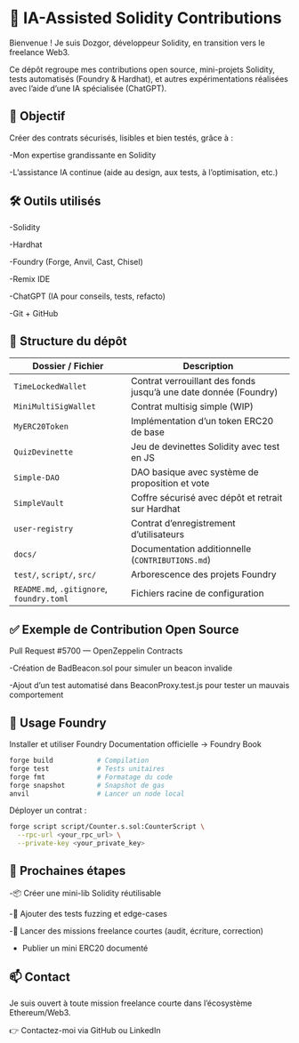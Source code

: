 # 🧠 IA-Assisted Solidity Contributions
Bienvenue ! Je suis Dozgor, développeur Solidity, en transition vers le freelance Web3.

Ce dépôt regroupe mes contributions open source, mini-projets Solidity, tests automatisés (Foundry & Hardhat), et autres expérimentations réalisées avec l’aide d’une IA spécialisée (ChatGPT).

## 🎯 Objectif
Créer des contrats sécurisés, lisibles et bien testés, grâce à :

-Mon expertise grandissante en Solidity

-L’assistance IA continue (aide au design, aux tests, à l’optimisation, etc.)

## 🛠️ Outils utilisés
-Solidity

-Hardhat

-Foundry (Forge, Anvil, Cast, Chisel)

-Remix IDE

-ChatGPT (IA pour conseils, tests, refacto)

-Git + GitHub

## 📁 Structure du dépôt
| Dossier / Fichier                         | Description                                                      |
| ----------------------------------------- | ---------------------------------------------------------------- |
| `TimeLockedWallet`                        | Contrat verrouillant des fonds jusqu’à une date donnée (Foundry) |
| `MiniMultiSigWallet`                      | Contrat multisig simple (WIP)                                    |
| `MyERC20Token`                            | Implémentation d’un token ERC20 de base                          |
| `QuizDevinette`                           | Jeu de devinettes Solidity avec test en JS                       |
| `Simple-DAO`                              | DAO basique avec système de proposition et vote                  |
| `SimpleVault`                             | Coffre sécurisé avec dépôt et retrait sur Hardhat                |
| `user-registry`                           | Contrat d’enregistrement d’utilisateurs                          |
| `docs/`                                   | Documentation additionnelle (`CONTRIBUTIONS.md`)                 |
| `test/`, `script/`, `src/`                | Arborescence des projets Foundry                                 |
| `README.md`, `.gitignore`, `foundry.toml` | Fichiers racine de configuration                                 |

## ✅ Exemple de Contribution Open Source
Pull Request #5700 — OpenZeppelin Contracts

-Création de BadBeacon.sol pour simuler un beacon invalide

-Ajout d’un test automatisé dans BeaconProxy.test.js pour tester un mauvais comportement

## 🔧 Usage Foundry
Installer et utiliser Foundry
Documentation officielle → Foundry Book

```bash
forge build           # Compilation
forge test            # Tests unitaires
forge fmt             # Formatage du code
forge snapshot        # Snapshot de gas
anvil                 # Lancer un node local
```
Déployer un contrat :

```bash
forge script script/Counter.s.sol:CounterScript \
  --rpc-url <your_rpc_url> \
  --private-key <your_private_key>
```

## 🧭 Prochaines étapes
-📦 Créer une mini-lib Solidity réutilisable

-🧪 Ajouter des tests fuzzing et edge-cases

-🚀 Lancer des missions freelance courtes (audit, écriture, correction)

- Publier un mini ERC20 documenté

## 📫 Contact
Je suis ouvert à toute mission freelance courte dans l’écosystème Ethereum/Web3.

👉 Contactez-moi via GitHub ou LinkedIn
